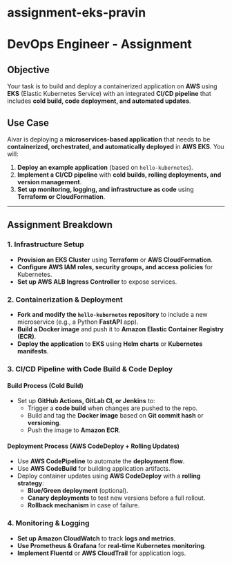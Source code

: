 # assignment-eks-pravin
# DevOps Engineer - Assignment

## Objective
Your task is to build and deploy a containerized application on **AWS** using **EKS** (Elastic Kubernetes Service) with an integrated **CI/CD pipeline** that includes **cold build, code deployment, and automated updates**.

## Use Case
Aivar is deploying a **microservices-based application** that needs to be **containerized, orchestrated, and automatically deployed** in **AWS EKS**. You will:

1. **Deploy an example application** (based on `hello-kubernetes`).
2. **Implement a CI/CD pipeline** with **cold builds, rolling deployments, and version management**.
3. **Set up monitoring, logging, and infrastructure as code** using **Terraform or CloudFormation**.

---

## Assignment Breakdown

### 1. Infrastructure Setup
- **Provision an EKS Cluster** using **Terraform** or **AWS CloudFormation**.
- **Configure AWS IAM roles, security groups, and access policies** for Kubernetes.
- **Set up AWS ALB Ingress Controller** to expose services.

### 2. Containerization & Deployment
- **Fork and modify the `hello-kubernetes` repository** to include a new microservice (e.g., a Python **FastAPI** app).
- **Build a Docker image** and push it to **Amazon Elastic Container Registry (ECR)**.
- **Deploy the application** to **EKS** using **Helm charts** or **Kubernetes manifests**.

### 3. CI/CD Pipeline with Code Build & Code Deploy

#### **Build Process (Cold Build)**
- Set up **GitHub Actions, GitLab CI, or Jenkins** to:
  - Trigger a **code build** when changes are pushed to the repo.
  - Build and tag the **Docker image** based on **Git commit hash** or **versioning**.
  - Push the image to **Amazon ECR**.

#### **Deployment Process (AWS CodeDeploy + Rolling Updates)**
- Use **AWS CodePipeline** to automate the **deployment flow**.
- Use **AWS CodeBuild** for building application artifacts.
- Deploy container updates using **AWS CodeDeploy** with a **rolling strategy**:
  - **Blue/Green deployment** (optional).
  - **Canary deployments** to test new versions before a full rollout.
  - **Rollback mechanism** in case of failure.

### 4. Monitoring & Logging
- **Set up Amazon CloudWatch** to track **logs and metrics**.
- **Use Prometheus & Grafana** for **real-time Kubernetes monitoring**.
- **Implement Fluentd** or **AWS CloudTrail** for application logs.
